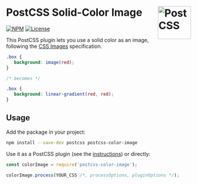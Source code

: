 # PostCSS Solid-Color Image [<img src="https://api.postcss.org/logo.svg" alt="PostCSS" width="90" height="90" align="right">](https://github.com/postcss/postcss)

[![NPM](https://img.shields.io/npm/v/postcss-color-image.svg)](https://www.npmjs.com/package/postcss-color-image)
[![License](https://img.shields.io/npm/l/postcss-color-image.svg)](LICENSE)

This PostCSS plugin lets you use a solid color as an image, following the
[CSS Images](https://drafts.csswg.org/css-images-4/#color-images)
specification.

```css
.box {
   background: image(red);
}

/* becomes */

.box {
   background: linear-gradient(red, red);
}
```

## Usage

Add the package in your project:

```sh
npm install --save-dev postcss postcss-color-image
```

Use it as a PostCSS plugin
(see the [instructions](https://github.com/postcss/postcss#usage))
or directly:

```js
const colorImage = require('postcss-color-image');

colorImage.process(YOUR_CSS /*, processOptions, pluginOptions */);
```

